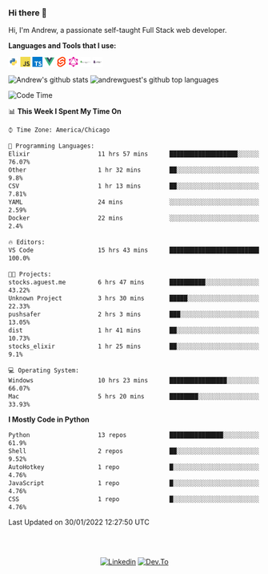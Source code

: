 ### Hi there 👋

Hi, I'm Andrew, a passionate self-taught Full Stack web developer.

**Languages and Tools that I use:**  

<code><img height="20" src="https://raw.githubusercontent.com/github/explore/80688e429a7d4ef2fca1e82350fe8e3517d3494d/topics/python/python.png"></code>
<code><img height="20" src="https://raw.githubusercontent.com/github/explore/80688e429a7d4ef2fca1e82350fe8e3517d3494d/topics/javascript/javascript.png"></code>
<code><img height="20" src="https://raw.githubusercontent.com/github/explore/80688e429a7d4ef2fca1e82350fe8e3517d3494d/topics/typescript/typescript.png"></code>
<code><img height="20" src="https://raw.githubusercontent.com/github/explore/80688e429a7d4ef2fca1e82350fe8e3517d3494d/topics/vue/vue.png"></code>
<code><img height="20" src="https://raw.githubusercontent.com/github/explore/42198dc9113595ddd22cc12771bb719c8cf08b67/topics/svelte/svelte.png"></code>
<code><img height="20" src="https://raw.githubusercontent.com/github/explore/5c058a388828bb5fde0bcafd4bc867b5bb3f26f3/topics/graphql/graphql.png"></code>
<code><img height="20" src="https://raw.githubusercontent.com/github/explore/80688e429a7d4ef2fca1e82350fe8e3517d3494d/topics/mongodb/mongodb.png"></code>
<code><img height="20" src="https://raw.githubusercontent.com/github/explore/d106aa3f6fa091ab80ab5c8cf0d931baff3caaea/topics/elixir/elixir.png"></code>

![Andrew's github stats](https://github-readme-stats.vercel.app/api?username=andrewguest&show_icons=true&theme=vue-dark&count_private=true)
<img height="180em" src="https://github-readme-stats.vercel.app/api/top-langs/?username=andrewguest&theme=vue-dark&layout=compact" alt="andrewguest's github top languages" />

<!--START_SECTION:waka-->
![Code Time](http://img.shields.io/badge/Code%20Time-957%20hrs%2017%20mins-blue)

📊 **This Week I Spent My Time On** 

```text
⌚︎ Time Zone: America/Chicago

💬 Programming Languages: 
Elixir                   11 hrs 57 mins      ███████████████████░░░░░░   76.07% 
Other                    1 hr 32 mins        ██░░░░░░░░░░░░░░░░░░░░░░░   9.8% 
CSV                      1 hr 13 mins        ██░░░░░░░░░░░░░░░░░░░░░░░   7.81% 
YAML                     24 mins             ░░░░░░░░░░░░░░░░░░░░░░░░░   2.59% 
Docker                   22 mins             ░░░░░░░░░░░░░░░░░░░░░░░░░   2.4%

🔥 Editors: 
VS Code                  15 hrs 43 mins      █████████████████████████   100.0%

🐱‍💻 Projects: 
stocks.aguest.me         6 hrs 47 mins       ██████████░░░░░░░░░░░░░░░   43.22% 
Unknown Project          3 hrs 30 mins       █████░░░░░░░░░░░░░░░░░░░░   22.33% 
pushsafer                2 hrs 3 mins        ███░░░░░░░░░░░░░░░░░░░░░░   13.05% 
dist                     1 hr 41 mins        ██░░░░░░░░░░░░░░░░░░░░░░░   10.73% 
stocks_elixir            1 hr 25 mins        ██░░░░░░░░░░░░░░░░░░░░░░░   9.1%

💻 Operating System: 
Windows                  10 hrs 23 mins      ████████████████░░░░░░░░░   66.07% 
Mac                      5 hrs 20 mins       ████████░░░░░░░░░░░░░░░░░   33.93%

```

**I Mostly Code in Python** 

```text
Python                   13 repos            ███████████████░░░░░░░░░░   61.9% 
Shell                    2 repos             ██░░░░░░░░░░░░░░░░░░░░░░░   9.52% 
AutoHotkey               1 repo              █░░░░░░░░░░░░░░░░░░░░░░░░   4.76% 
JavaScript               1 repo              █░░░░░░░░░░░░░░░░░░░░░░░░   4.76% 
CSS                      1 repo              █░░░░░░░░░░░░░░░░░░░░░░░░   4.76%

```



 Last Updated on 30/01/2022 12:27:50 UTC
<!--END_SECTION:waka-->

<br><br>
<p align="center">
   <a href="https://www.linkedin.com/in/andrew-guest-a891759a" target="_blank"><img src="https://img.shields.io/badge/LinkedIn-0077B5?style=for-the-badge&logo=linkedin&logoColor=white" alt="Linkedin"></a>
  <a href="https://dev.to/aguest" target="_blank"><img src="https://img.shields.io/badge/Dev.to-0A0A0A?style=for-the-badge&logo=dev%2Eto&logoColor=white" alt="Dev.To"></a>
</p>
